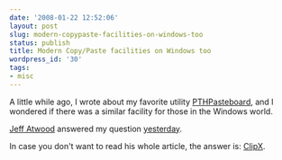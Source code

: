 ```yaml
---
date: '2008-01-22 12:52:06'
layout: post
slug: modern-copypaste-facilities-on-windows-too
status: publish
title: Modern Copy/Paste facilities on Windows too
wordpress_id: '30'
tags:
- misc
---
```


A little while ago, I wrote about my favorite utility <a href="/2007/11/03/pthpasteboard-the-lazy-mans-memory/">PTHPasteboard</a>, and I wondered if there was a similar facility for those in the Windows world.

<a href="http://www.codinghorror.com/">Jeff Atwood</a> answered my question <a href="http://www.codinghorror.com/blog/archives/001041.html">yesterday</a>.

In case you don't want to read his whole article, the answer is:  <a href="http://www.bluemars.org/clipx/">ClipX</a>.